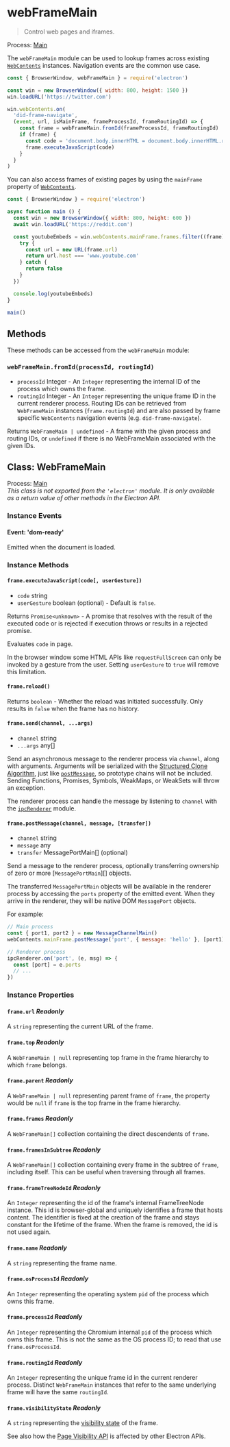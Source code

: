 # webFrameMain

> Control web pages and iframes.

Process: [Main](../glossary.md#main-process)

The `webFrameMain` module can be used to lookup frames across existing
[`WebContents`](web-contents.md) instances. Navigation events are the common
use case.

```javascript
const { BrowserWindow, webFrameMain } = require('electron')

const win = new BrowserWindow({ width: 800, height: 1500 })
win.loadURL('https://twitter.com')

win.webContents.on(
  'did-frame-navigate',
  (event, url, isMainFrame, frameProcessId, frameRoutingId) => {
    const frame = webFrameMain.fromId(frameProcessId, frameRoutingId)
    if (frame) {
      const code = 'document.body.innerHTML = document.body.innerHTML.replaceAll("heck", "h*ck")'
      frame.executeJavaScript(code)
    }
  }
)
```

You can also access frames of existing pages by using the `mainFrame` property
of [`WebContents`](web-contents.md).

```javascript
const { BrowserWindow } = require('electron')

async function main () {
  const win = new BrowserWindow({ width: 800, height: 600 })
  await win.loadURL('https://reddit.com')

  const youtubeEmbeds = win.webContents.mainFrame.frames.filter((frame) => {
    try {
      const url = new URL(frame.url)
      return url.host === 'www.youtube.com'
    } catch {
      return false
    }
  })

  console.log(youtubeEmbeds)
}

main()
```

## Methods

These methods can be accessed from the `webFrameMain` module:

### `webFrameMain.fromId(processId, routingId)`

* `processId` Integer - An `Integer` representing the internal ID of the process which owns the frame.
* `routingId` Integer - An `Integer` representing the unique frame ID in the
  current renderer process. Routing IDs can be retrieved from `WebFrameMain`
  instances (`frame.routingId`) and are also passed by frame
  specific `WebContents` navigation events (e.g. `did-frame-navigate`).

Returns `WebFrameMain | undefined` - A frame with the given process and routing IDs,
or `undefined` if there is no WebFrameMain associated with the given IDs.

## Class: WebFrameMain

Process: [Main](../glossary.md#main-process)<br />
_This class is not exported from the `'electron'` module. It is only available as a return value of other methods in the Electron API._

### Instance Events

#### Event: 'dom-ready'

Emitted when the document is loaded.

### Instance Methods

#### `frame.executeJavaScript(code[, userGesture])`

* `code` string
* `userGesture` boolean (optional) - Default is `false`.

Returns `Promise<unknown>` - A promise that resolves with the result of the executed
code or is rejected if execution throws or results in a rejected promise.

Evaluates `code` in page.

In the browser window some HTML APIs like `requestFullScreen` can only be
invoked by a gesture from the user. Setting `userGesture` to `true` will remove
this limitation.

#### `frame.reload()`

Returns `boolean` - Whether the reload was initiated successfully. Only results in `false` when the frame has no history.

#### `frame.send(channel, ...args)`

* `channel` string
* `...args` any[]

Send an asynchronous message to the renderer process via `channel`, along with
arguments. Arguments will be serialized with the [Structured Clone
Algorithm][SCA], just like [`postMessage`][], so prototype chains will not be
included. Sending Functions, Promises, Symbols, WeakMaps, or WeakSets will
throw an exception.

The renderer process can handle the message by listening to `channel` with the
[`ipcRenderer`](ipc-renderer.md) module.

#### `frame.postMessage(channel, message, [transfer])`

* `channel` string
* `message` any
* `transfer` MessagePortMain[] (optional)

Send a message to the renderer process, optionally transferring ownership of
zero or more [`MessagePortMain`][] objects.

The transferred `MessagePortMain` objects will be available in the renderer
process by accessing the `ports` property of the emitted event. When they
arrive in the renderer, they will be native DOM `MessagePort` objects.

For example:

```js
// Main process
const { port1, port2 } = new MessageChannelMain()
webContents.mainFrame.postMessage('port', { message: 'hello' }, [port1])

// Renderer process
ipcRenderer.on('port', (e, msg) => {
  const [port] = e.ports
  // ...
})
```

### Instance Properties

#### `frame.url` _Readonly_

A `string` representing the current URL of the frame.

#### `frame.top` _Readonly_

A `WebFrameMain | null` representing top frame in the frame hierarchy to which `frame`
belongs.

#### `frame.parent` _Readonly_

A `WebFrameMain | null` representing parent frame of `frame`, the property would be
`null` if `frame` is the top frame in the frame hierarchy.

#### `frame.frames` _Readonly_

A `WebFrameMain[]` collection containing the direct descendents of `frame`.

#### `frame.framesInSubtree` _Readonly_

A `WebFrameMain[]` collection containing every frame in the subtree of `frame`,
including itself. This can be useful when traversing through all frames.

#### `frame.frameTreeNodeId` _Readonly_

An `Integer` representing the id of the frame's internal FrameTreeNode
instance. This id is browser-global and uniquely identifies a frame that hosts
content. The identifier is fixed at the creation of the frame and stays
constant for the lifetime of the frame. When the frame is removed, the id is
not used again.

#### `frame.name` _Readonly_

A `string` representing the frame name.

#### `frame.osProcessId` _Readonly_

An `Integer` representing the operating system `pid` of the process which owns this frame.

#### `frame.processId` _Readonly_

An `Integer` representing the Chromium internal `pid` of the process which owns this frame.
This is not the same as the OS process ID; to read that use `frame.osProcessId`.

#### `frame.routingId` _Readonly_

An `Integer` representing the unique frame id in the current renderer process.
Distinct `WebFrameMain` instances that refer to the same underlying frame will
have the same `routingId`.

#### `frame.visibilityState` _Readonly_

A `string` representing the [visibility state](https://developer.mozilla.org/en-US/docs/Web/API/Document/visibilityState) of the frame.

See also how the [Page Visibility API](browser-window.md#page-visibility) is affected by other Electron APIs.

[SCA]: https://developer.mozilla.org/en-US/docs/Web/API/Web_Workers_API/Structured_clone_algorithm
[`postMessage`]: https://developer.mozilla.org/en-US/docs/Web/API/Window/postMessage
